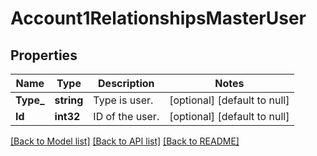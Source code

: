 # Account1RelationshipsMasterUser

## Properties
Name | Type | Description | Notes
------------ | ------------- | ------------- | -------------
**Type_** | **string** | Type is user.  | [optional] [default to null]
**Id** | **int32** | ID of the user.  | [optional] [default to null]

[[Back to Model list]](../README.md#documentation-for-models) [[Back to API list]](../README.md#documentation-for-api-endpoints) [[Back to README]](../README.md)

